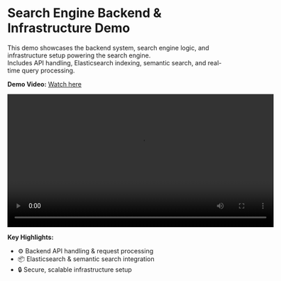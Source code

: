 # Search Engine Backend & Infrastructure Demo

This demo showcases the backend system, search engine logic, and infrastructure setup powering the search engine.  
Includes API handling, Elasticsearch indexing, semantic search, and real-time query processing.

**Demo Video:** [Watch here](https://pub-47e138e02b44477f9935d1b35c47d5a7.r2.dev/api_video.mp4)

<video width="600" controls>
  <source src="https://pub-47e138e02b44477f9935d1b35c47d5a7.r2.dev/api_video.mp4" type="video/mp4">
  Your browser does not support the video tag.
</video>

**Key Highlights:**  
- ⚙️ Backend API handling & request processing  
- 📦 Elasticsearch & semantic search integration  
- 🔒 Secure, scalable infrastructure setup
